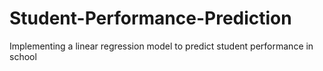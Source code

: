 # Student-Performance-Prediction
Implementing a linear regression model to predict student performance in school
